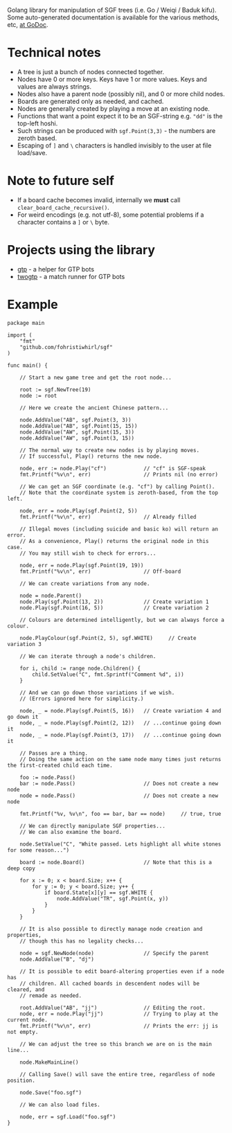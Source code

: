 Golang library for manipulation of SGF trees (i.e. Go / Weiqi / Baduk kifu). Some auto-generated documentation is available for the various methods, etc, [at GoDoc](https://godoc.org/github.com/fohristiwhirl/sgf).

# Technical notes

* A tree is just a bunch of nodes connected together.
* Nodes have 0 or more keys. Keys have 1 or more values. Keys and values are always strings.
* Nodes also have a parent node (possibly nil), and 0 or more child nodes.
* Boards are generated only as needed, and cached.
* Nodes are generally created by playing a move at an existing node.
* Functions that want a point expect it to be an SGF-string e.g. `"dd"` is the top-left hoshi.
* Such strings can be produced with `sgf.Point(3,3)` - the numbers are zeroth based.
* Escaping of `]` and `\` characters is handled invisibly to the user at file load/save.

# Note to future self

* If a board cache becomes invalid, internally we **must** call `clear_board_cache_recursive()`.
* For weird encodings (e.g. not utf-8), some potential problems if a character contains a `]` or `\` byte.

# Projects using the library

* [gtp](https://github.com/fohristiwhirl/gtp) - a helper for GTP bots
* [twogtp](https://github.com/fohristiwhirl/twogtp) - a match runner for GTP bots

# Example

```golang
package main

import (
    "fmt"
    "github.com/fohristiwhirl/sgf"
)

func main() {

    // Start a new game tree and get the root node...

    root := sgf.NewTree(19)
    node := root

    // Here we create the ancient Chinese pattern...

    node.AddValue("AB", sgf.Point(3, 3))
    node.AddValue("AB", sgf.Point(15, 15))
    node.AddValue("AW", sgf.Point(15, 3))
    node.AddValue("AW", sgf.Point(3, 15))

    // The normal way to create new nodes is by playing moves.
    // If successful, Play() returns the new node.

    node, err := node.Play("cf")            // "cf" is SGF-speak
    fmt.Printf("%v\n", err)                 // Prints nil (no error)

    // We can get an SGF coordinate (e.g. "cf") by calling Point().
    // Note that the coordinate system is zeroth-based, from the top left.

    node, err = node.Play(sgf.Point(2, 5))
    fmt.Printf("%v\n", err)                 // Already filled

    // Illegal moves (including suicide and basic ko) will return an error.
    // As a convenience, Play() returns the original node in this case.
    // You may still wish to check for errors...

    node, err = node.Play(sgf.Point(19, 19))
    fmt.Printf("%v\n", err)                 // Off-board

    // We can create variations from any node.

    node = node.Parent()
    node.Play(sgf.Point(13, 2))             // Create variation 1
    node.Play(sgf.Point(16, 5))             // Create variation 2

    // Colours are determined intelligently, but we can always force a colour.

    node.PlayColour(sgf.Point(2, 5), sgf.WHITE)     // Create variation 3

    // We can iterate through a node's children.

    for i, child := range node.Children() {
        child.SetValue("C", fmt.Sprintf("Comment %d", i))
    }

    // And we can go down those variations if we wish.
    // (Errors ignored here for simplicity.)

    node, _ = node.Play(sgf.Point(5, 16))   // Create variation 4 and go down it
    node, _ = node.Play(sgf.Point(2, 12))   // ...continue going down it
    node, _ = node.Play(sgf.Point(3, 17))   // ...continue going down it

    // Passes are a thing.
    // Doing the same action on the same node many times just returns the first-created child each time.

    foo := node.Pass()
    bar := node.Pass()                      // Does not create a new node
    node = node.Pass()                      // Does not create a new node

    fmt.Printf("%v, %v\n", foo == bar, bar == node)     // true, true

    // We can directly manipulate SGF properties...
    // We can also examine the board.

    node.SetValue("C", "White passed. Lets highlight all white stones for some reason...")

    board := node.Board()                   // Note that this is a deep copy

    for x := 0; x < board.Size; x++ {
        for y := 0; y < board.Size; y++ {
            if board.State[x][y] == sgf.WHITE {
                node.AddValue("TR", sgf.Point(x, y))
            }
        }
    }

    // It is also possible to directly manage node creation and properties,
    // though this has no legality checks...

    node = sgf.NewNode(node)                // Specify the parent
    node.AddValue("B", "dj")

    // It is possible to edit board-altering properties even if a node has
    // children. All cached boards in descendent nodes will be cleared, and
    // remade as needed.

    root.AddValue("AB", "jj")               // Editing the root.
    node, err = node.Play("jj")             // Trying to play at the current node.
    fmt.Printf("%v\n", err)                 // Prints the err: jj is not empty.

    // We can adjust the tree so this branch we are on is the main line...

    node.MakeMainLine()

    // Calling Save() will save the entire tree, regardless of node position.

    node.Save("foo.sgf")

    // We can also load files.

    node, err = sgf.Load("foo.sgf")
}
```
